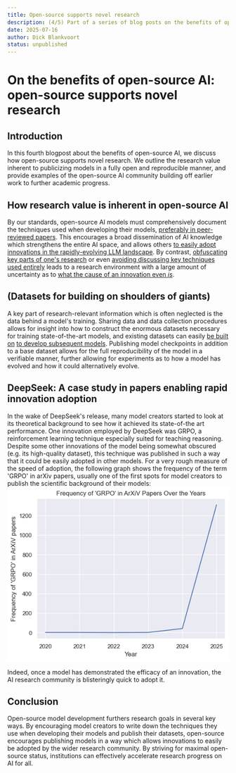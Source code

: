 ```yaml
---
title: Open-source supports novel research
description: (4/5) Part of a series of blog posts on the benefits of open-source AI.
date: 2025-07-16
author: Dick Blankvoort
status: unpublished
---
```

# On the benefits of open-source AI: open-source supports novel research
<author :author="author"></author>

## Introduction
In this fourth blogpost about the benefits of open-source AI, we discuss how open-source supports novel research. We outline the research value inherent to publicizing models in a fully open and reproducible manner, and provide examples of the open-source AI community building off earlier work to further academic progress.

## How research value is inherent in open-source AI
By our standards, open-source AI models must comprehensively document the techniques used when developing their models, [preferably in peer-reviewed papers](https://dl.acm.org/doi/10.1145/3630106.3659005). This encourages a broad dissemination of AI knowledge which strengthens the entire AI space, and allows others [to easily adopt innovations in the rapidly-evolving LLM landscape](https://huggingface.co/stabilityai/stablelm-zephyr-3b). By contrast, [obfuscating key parts of one's research](https://arxiv.org/abs/2501.12948) or even [avoiding discussing key techniques used entirely](https://arxiv.org/pdf/2303.08774) leads to a research environment with a large amount of uncertainty as to [what the cause of an innovation even _is_](https://www.cbsnews.com/news/what-is-deepseek-ai-china-stock-nvidia-nvda-asml/).

## (Datasets for building on shoulders of giants)
A key part of research-relevant information which is often neglected is the data behind a model's training. Sharing data and data collection procedures allows for insight into how to construct the enormous datasets necessary for training state-of-the-art models, and existing datasets can easily [be built on](https://huggingface.co/datasets/EleutherAI/pile) [to develop subsequent models](https://huggingface.co/datasets/togethercomputer/RedPajama-Data-V2). Publishing model checkpoints in addition to a base dataset allows for the full reproducibility of the model in a verifiable manner, further allowing for experiments as to how a model has evolved and how it could alternatively evolve.

## DeepSeek: A case study in papers enabling rapid innovation adoption
In the wake of DeepSeek's release, many model creators started to look at its theoretical background to see how it achieved its state-of-the art performance. One innovation employed by DeepSeek was GRPO, a reinforcement learning technique especially suited for teaching reasoning. Despite some other innovations of the model being somewhat obscured (e.g. its high-quality dataset), this technique was published in such a way that it could be easily adopted in other models. For a very rough measure of the speed of adoption, the following graph shows the frequency of the term 'GRPO' in arXiv papers, usually one of the first spots for model creators to publish the scientific background of their models:
![Diagram depicting the frequency of the term 'GRPO' in arXiv papers](/images/grpo_freq.png "Prevalence of GRPO in arXiv papers")

Indeed, once a model has demonstrated the efficacy of an innovation, the AI research community is blisteringly quick to adopt it.

<!-- TODO pref also an example of the opposite. An innovation being kept secret and not being adopted. Perhaps RBRM, a rule-based reward model used to tune refusal levels mentioned in the GPT-4 paper but not at all adopted. But as a safety-alignment rather than performance technique, I don't think it is entirely comparable with the DeepSeek innovation. One problem is also that potentially useful techniques, even if only mentioned in an obscured manner, are subsequently usually sought to be reconstructed with very little knowledge (hypothesis). That would make a chart like the above have only a limited point. More careful research required. -->

## Conclusion
Open-source model development furthers research goals in several key ways. By encouraging model creators to write down the techniques they use when developing their models and publish their datasets, open-source encourages publishing models in a way which allows innovations to easily be adopted by the wider research community. By striving for maximal open-source status, institutions can effectively accelerate research progress on AI for all.